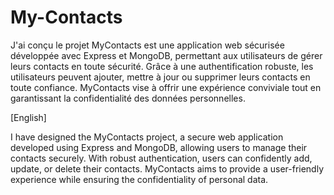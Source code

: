 # My-Contacts
J'ai conçu le projet MyContacts est une application web sécurisée développée avec Express et MongoDB, permettant aux utilisateurs de gérer leurs contacts en toute sécurité.
Grâce à une authentification robuste, les utilisateurs peuvent ajouter, 
mettre à jour ou supprimer leurs contacts en toute confiance.
MyContacts vise à offrir une expérience conviviale tout en garantissant la confidentialité des données personnelles.

[English]

I have designed the MyContacts project, a secure web application developed using Express and MongoDB, allowing users to manage their contacts securely.
With robust authentication, users can confidently add,
update, or delete their contacts. 
MyContacts aims to provide a user-friendly experience while ensuring the confidentiality of personal data.





